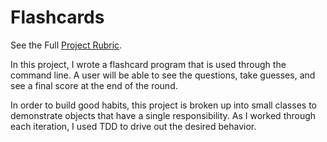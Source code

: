 
# Flashcards

See the Full [Project Rubric](https://github.com/turingschool/curriculum/blob/master/source/projects/flashcards.markdown).

In this project, I wrote a flashcard program that is used through the command line. A user will be able to see the questions, take guesses, and see a final score at the end of the round.

In order to build good habits, this project is broken up into small classes to demonstrate objects that have a single responsibility. As I worked through each iteration, I used TDD to drive out the desired behavior.
